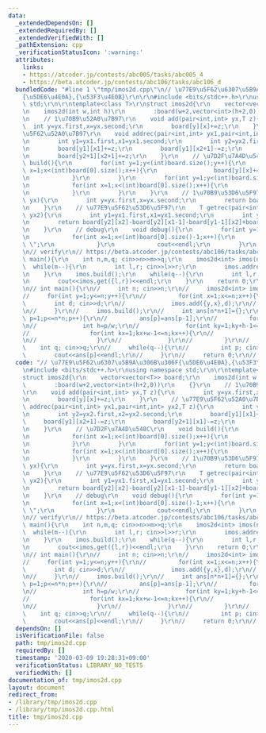 ```yaml
---
data:
  _extendedDependsOn: []
  _extendedRequiredBy: []
  _extendedVerifiedWith: []
  _pathExtension: cpp
  _verificationStatusIcon: ':warning:'
  attributes:
    links:
    - https://atcoder.jp/contests/abc005/tasks/abc005_4
    - https://beta.atcoder.jp/contests/abc106/tasks/abc106_d
  bundledCode: "#line 1 \"tmp/imos2d.cpp\"\n// \u77E9\u5F62\u6307\u5B9A\u306B\u306F\
    {\u5DE6\u4E0A},{\u53F3\u4E0B}\r\n\r\n#include <bits/stdc++.h>\r\nusing namespace\
    \ std;\r\n\r\ntemplate<class T>\r\nstruct imos2d{\r\n    vector<vector<T>> board;\r\
    \n    imos2d(int w,int h)\r\n        :board(w+2,vector<int>(h+2,0))\r\n    {}\r\
    \n    // 1\u70B9\u52A0\u7B97\r\n    void add(pair<int,int> yx,T z){\r\n      \
    \  int y=yx.first,x=yx.second;\r\n        board[y][x]+=z;\r\n    }\r\n    // \u77E9\
    \u5F62\u52A0\u7B97\r\n    void addrec(pair<int,int> yx1,pair<int,int> yx2,T z){\r\
    \n        int y1=yx1.first,x1=yx1.second;\r\n        int y2=yx2.first,x2=yx2.second;\r\
    \n        board[y1][x1]+=z;\r\n        board[y1][x2+1]-=z;\r\n        board[y2+1][x1]-=z;\r\
    \n        board[y2+1][x2+1]+=z;\r\n    }\r\n    // \u7D2F\u7A4D\u548C\r\n    void\
    \ build(){\r\n        for(int y=1;y<(int)board.size();y++){\r\n            for(int\
    \ x=1;x<(int)board[0].size();x++){\r\n                board[y][x]+=board[y][x-1];\r\
    \n            }\r\n        }\r\n        for(int y=1;y<(int)board.size();y++){\r\
    \n            for(int x=1;x<(int)board[0].size();x++){\r\n                board[y][x]+=board[y-1][x];\r\
    \n            }\r\n        }\r\n    }\r\n    // 1\u70B9\u53D6\u5F97\r\n    T get(pair<int,int>\
    \ yx){\r\n        int y=yx.first,x=yx.second;\r\n        return board[y][x];\r\
    \n    }\r\n    // \u77E9\u5F62\u53D6\u5F97\r\n    T getrec(pair<int,int> yx1,pair<int,int>\
    \ yx2){\r\n        int y1=yx1.first,x1=yx1.second;\r\n        int y2=yx2.first,x2=yx2.second;\r\
    \n        return board[y2][x2]-board[y2][x1-1]-board[y1-1][x2]+board[y1-1][x1-1];\r\
    \n    }\r\n    // debug\r\n    void debug(){\r\n        for(int y=1;y<(int)board.size()-1;y++){\r\
    \n            for(int x=1;x<(int)board[0].size()-1;x++){\r\n                cout<<board[y][x]<<\"\
    \ \";\r\n            }\r\n            cout<<endl;\r\n        }\r\n    }\r\n};\r\
    \n// verify\r\n// https://beta.atcoder.jp/contests/abc106/tasks/abc106_d\r\nint\
    \ main(){\r\n    int n,m,q; cin>>n>>m>>q;\r\n    imos2d<int> imos(n,n);\r\n  \
    \  while(m--){\r\n        int l,r; cin>>l>>r;\r\n        imos.addrec({1,r},{l,n},1);\r\
    \n    }\r\n    imos.build();\r\n    while(q--){\r\n        int l,r; cin>>l>>r;\r\
    \n        cout<<imos.get({l,r})<<endl;\r\n    }\r\n    return 0;\r\n}\r\n// https://atcoder.jp/contests/abc005/tasks/abc005_4\r\
    \n// int main(){\r\n//     int n; cin>>n;\r\n//     imos2d<int> imos(n,n);\r\n\
    //     for(int y=1;y<=n;y++){\r\n//         for(int x=1;x<=n;x++){\r\n//     \
    \        int d; cin>>d;\r\n//             imos.add({y,x},d);\r\n//         }\r\
    \n//     }\r\n//     imos.build();\r\n//     int ans[n*n+1]={};\r\n//     for(int\
    \ p=1;p<=n*n;p++){\r\n//         ans[p]=ans[p-1];\r\n//         for(int w=1;w<=p;w++){\r\
    \n//             int h=p/w;\r\n//             for(int ky=1;ky+h-1<=n;ky++){\r\n\
    //                 for(int kx=1;kx+w-1<=n;kx++){\r\n//                     ans[p]=max(ans[p],imos.getrec({ky,kx},{ky+h-1,kx+w-1}));\r\
    \n//                 }\r\n//             }\r\n//         }\r\n//     }\r\n// \
    \    int q; cin>>q;\r\n//     while(q--){\r\n//         int p; cin>>p;\r\n// \
    \        cout<<ans[p]<<endl;\r\n//     }\r\n//     return 0;\r\n// }\r\n"
  code: "// \u77E9\u5F62\u6307\u5B9A\u306B\u306F{\u5DE6\u4E0A},{\u53F3\u4E0B}\r\n\r\
    \n#include <bits/stdc++.h>\r\nusing namespace std;\r\n\r\ntemplate<class T>\r\n\
    struct imos2d{\r\n    vector<vector<T>> board;\r\n    imos2d(int w,int h)\r\n\
    \        :board(w+2,vector<int>(h+2,0))\r\n    {}\r\n    // 1\u70B9\u52A0\u7B97\
    \r\n    void add(pair<int,int> yx,T z){\r\n        int y=yx.first,x=yx.second;\r\
    \n        board[y][x]+=z;\r\n    }\r\n    // \u77E9\u5F62\u52A0\u7B97\r\n    void\
    \ addrec(pair<int,int> yx1,pair<int,int> yx2,T z){\r\n        int y1=yx1.first,x1=yx1.second;\r\
    \n        int y2=yx2.first,x2=yx2.second;\r\n        board[y1][x1]+=z;\r\n   \
    \     board[y1][x2+1]-=z;\r\n        board[y2+1][x1]-=z;\r\n        board[y2+1][x2+1]+=z;\r\
    \n    }\r\n    // \u7D2F\u7A4D\u548C\r\n    void build(){\r\n        for(int y=1;y<(int)board.size();y++){\r\
    \n            for(int x=1;x<(int)board[0].size();x++){\r\n                board[y][x]+=board[y][x-1];\r\
    \n            }\r\n        }\r\n        for(int y=1;y<(int)board.size();y++){\r\
    \n            for(int x=1;x<(int)board[0].size();x++){\r\n                board[y][x]+=board[y-1][x];\r\
    \n            }\r\n        }\r\n    }\r\n    // 1\u70B9\u53D6\u5F97\r\n    T get(pair<int,int>\
    \ yx){\r\n        int y=yx.first,x=yx.second;\r\n        return board[y][x];\r\
    \n    }\r\n    // \u77E9\u5F62\u53D6\u5F97\r\n    T getrec(pair<int,int> yx1,pair<int,int>\
    \ yx2){\r\n        int y1=yx1.first,x1=yx1.second;\r\n        int y2=yx2.first,x2=yx2.second;\r\
    \n        return board[y2][x2]-board[y2][x1-1]-board[y1-1][x2]+board[y1-1][x1-1];\r\
    \n    }\r\n    // debug\r\n    void debug(){\r\n        for(int y=1;y<(int)board.size()-1;y++){\r\
    \n            for(int x=1;x<(int)board[0].size()-1;x++){\r\n                cout<<board[y][x]<<\"\
    \ \";\r\n            }\r\n            cout<<endl;\r\n        }\r\n    }\r\n};\r\
    \n// verify\r\n// https://beta.atcoder.jp/contests/abc106/tasks/abc106_d\r\nint\
    \ main(){\r\n    int n,m,q; cin>>n>>m>>q;\r\n    imos2d<int> imos(n,n);\r\n  \
    \  while(m--){\r\n        int l,r; cin>>l>>r;\r\n        imos.addrec({1,r},{l,n},1);\r\
    \n    }\r\n    imos.build();\r\n    while(q--){\r\n        int l,r; cin>>l>>r;\r\
    \n        cout<<imos.get({l,r})<<endl;\r\n    }\r\n    return 0;\r\n}\r\n// https://atcoder.jp/contests/abc005/tasks/abc005_4\r\
    \n// int main(){\r\n//     int n; cin>>n;\r\n//     imos2d<int> imos(n,n);\r\n\
    //     for(int y=1;y<=n;y++){\r\n//         for(int x=1;x<=n;x++){\r\n//     \
    \        int d; cin>>d;\r\n//             imos.add({y,x},d);\r\n//         }\r\
    \n//     }\r\n//     imos.build();\r\n//     int ans[n*n+1]={};\r\n//     for(int\
    \ p=1;p<=n*n;p++){\r\n//         ans[p]=ans[p-1];\r\n//         for(int w=1;w<=p;w++){\r\
    \n//             int h=p/w;\r\n//             for(int ky=1;ky+h-1<=n;ky++){\r\n\
    //                 for(int kx=1;kx+w-1<=n;kx++){\r\n//                     ans[p]=max(ans[p],imos.getrec({ky,kx},{ky+h-1,kx+w-1}));\r\
    \n//                 }\r\n//             }\r\n//         }\r\n//     }\r\n// \
    \    int q; cin>>q;\r\n//     while(q--){\r\n//         int p; cin>>p;\r\n// \
    \        cout<<ans[p]<<endl;\r\n//     }\r\n//     return 0;\r\n// }\r\n"
  dependsOn: []
  isVerificationFile: false
  path: tmp/imos2d.cpp
  requiredBy: []
  timestamp: '2020-03-09 19:28:31+09:00'
  verificationStatus: LIBRARY_NO_TESTS
  verifiedWith: []
documentation_of: tmp/imos2d.cpp
layout: document
redirect_from:
- /library/tmp/imos2d.cpp
- /library/tmp/imos2d.cpp.html
title: tmp/imos2d.cpp
---
```

